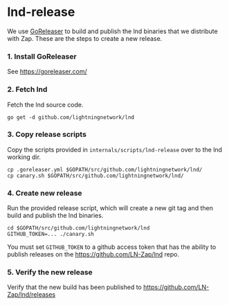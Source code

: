 # lnd-release

We use [GoReleaser](https://goreleaser.com/) to build and publish the lnd binaries that we distribute with Zap. These are the steps to create a new release.

### 1. Install GoReleaser

See https://goreleaser.com/

### 2. Fetch lnd

Fetch the lnd source code.

```
go get -d github.com/lightningnetwork/lnd
```

### 3. Copy release scripts

Copy the scripts provided in `internals/scripts/lnd-release` over to the lnd working dir.

```
cp .goreleaser.yml $GOPATH/src/github.com/lightningnetwork/lnd/
cp canary.sh $GOPATH/src/github.com/lightningnetwork/lnd/
```

### 4. Create new release

Run the provided release script, which will create a new git tag and then build and publish the lnd binaries.

```
cd $GOPATH/src/github.com/lightningnetwork/lnd
GITHUB_TOKEN=... ./canary.sh
```

You must set `GITHUB_TOKEN` to a github access token that has the ability to publish releases on the https://github.com/LN-Zap/lnd repo.

### 5. Verify the new release

Verify that the new build has been published to https://github.com/LN-Zap/lnd/releases
